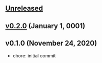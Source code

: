 <a name="unreleased"></a>
## [Unreleased]



<a name="v0.2.0"></a>
## [v0.2.0] (January 1, 0001)



<a name="v0.1.0"></a>
## v0.1.0 (November 24, 2020)

- chore: initial commit


[Unreleased]: https://github.com/spotinst/terraform-spotinst-elastigroup-aws/compare/v0.2.0...HEAD
[v0.2.0]: https://github.com/spotinst/terraform-spotinst-elastigroup-aws/compare/v0.1.0...v0.2.0
